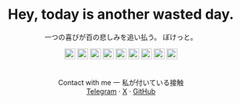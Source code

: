 <h1 align="center"> Hey, today is another wasted day.</h1>

<p align="center">一つの喜びが百の悲しみを追い払う。 ぼけっと。</p>
<div align="center">
  <img src="https://img.icons8.com/?size=100&id=12592&format=png&color=FFFFFF" height="22px" width="22px">
  <img src="https://img.icons8.com/?size=100&id=89466&format=png&color=FFFFFF" height="22px" width="22px">
  <img src="https://img.icons8.com/?size=100&id=39854&format=png&color=FFFFFF" height="22px" width="22px">
  <img src="https://img.icons8.com/?size=100&id=jZHNPYILDZaH&format=png&color=FFFFFF" height="22px" width="22px">
  <img src="https://img.icons8.com/?size=100&id=23028&format=png&color=FFFFFF" height="22px" width="22px">
  <img src="https://img.icons8.com/?size=100&id=36440&format=png&color=FFFFFF" height="22px" width="22px">
  <img src="https://img.icons8.com/?size=100&id=121602&format=png&color=FFFFFF" height="22px" width="22px">
  <img src="https://img.icons8.com/?size=100&id=22801&format=png&color=FFFFFF" height="22px" width="22px">
  <img src="https://img.icons8.com/?size=100&id=38389&format=png&color=FFFFFF" height="22px" width="22px">
</div>


<br>
<br>
<div align="center">
  Contact with me 一 私が付いている接触
  <div align="center">
    <a href="https://github.com/ваш-профиль">Telegram</a> ·
    <a href="https://github.com/ваш-профиль">X</a> · 
    <a href="https://github.com/ваш-профиль">GitHub</a>
  </div>
</div>
